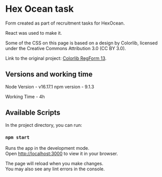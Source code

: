 # Hex Ocean task

Form created as part of recruitment tasks for HexOcean.

React was used to make it.

Some of the CSS on this page is based on a design by Colorlib, licensed under the Creative Commons Attribution 3.0 (CC BY 3.0).

Link to the original project: [Colorlib RegForm 13](https://colorlib.com/wp/template/colorlib-regform-13/).

## Versions and working time

Node Version - v16.17.1
npm version - 9.1.3

Working Time - 4h

## Available Scripts

In the project directory, you can run:

### `npm start`

Runs the app in the development mode.\
Open [http://localhost:3000](http://localhost:3000) to view it in your browser.

The page will reload when you make changes.\
You may also see any lint errors in the console.


